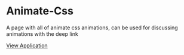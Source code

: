 # Animate-Css
A page with all of animate css animations, can be used for discussing animations with the deep link

[View Application](https://giju.github.io/animate-css/#)
